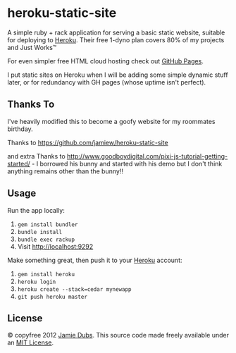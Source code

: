 heroku-static-site
===========

A simple ruby + rack application for serving a basic static website, suitable for deploying to [Heroku](http://heroku.com).
Their free 1-dyno plan covers 80% of my projects and Just Works&trade;

For even simpler free HTML cloud hosting check out [GitHub Pages](http://pages.github.com).

I put static sites on Heroku when I will be adding some simple dynamic stuff later,
or for redundancy with GH pages (whose uptime isn't perfect).



Thanks To
--------
I've heavily modified this to become a goofy website for my roommates birthday.  

Thanks to 
https://github.com/jamiew/heroku-static-site

and extra Thanks to 
http://www.goodboydigital.com/pixi-js-tutorial-getting-started/ - I borrowed his bunny and started with his demo but I don't think anything remains other than the bunny!!






Usage
-----

Run the app locally:

1. `gem install bundler`
2. `bundle install`
3. `bundle exec rackup`
4. Visit <http://localhost:9292>

Make something great, then push it to your [Heroku](http://heroku.com) account:

1. `gem install heroku`
2. `heroku login`
2. `heroku create --stack=cedar mynewapp`
3. `git push heroku master`



License
-------

&copy; copyfree 2012 [Jamie Dubs](http://jamiedubs.com).
This source code made freely available under an [MIT License](http://www.opensource.org/licenses/mit-license.php).

